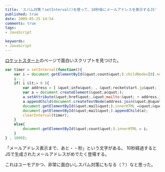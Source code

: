 ```yaml
---
title: 'スパム対策？setInterval()を使って、10秒後にメールアドレスを表示するJS'
published: true
date: 2009-05-25 14:54
comments: true
tags:
- JavaScript

keywords:
- JavaScript
---
```

[ロケットスタート](http://rocketstart.jp "ロケットスタート")のページで面白いスクリプトを見つけた。

```js
var timer = setInterval(function(){
	var i = document.getElementById(&quot;count&quot;).childNodes[0].nodeValue  * 1;
	i-- ;
	if( i &lt;= 0 ){
		var address = [ &quot;info&quot; , &quot;rocketstart.jp&quot; ];
		var a = document.createElement(&quot;a&quot;);
		a.setAttribute(&quot;href&quot;,&quot;mailto:&quot; + address.join(&quot;@&quot;) );
		a.appendChild(document.createTextNode(address.join(&quot;@&quot;) ));
		document.getElementById(&quot;mail&quot;).innerHTML =&quot;&quot;;
		document.getElementById(&quot;mail&quot;).appendChild(a);
		clearInterval(timer);
	}
	else{
		document.getElementById(&quot;count&quot;).innerHTML = i;
	}
} , 1000);
```

「メールアドレス表示まで、あと・・秒」という文字がある。
10秒経過するとJSで生成されたメールアドレスがめでたく登場する。

これはユーモアかつ、非常に面白いしスパム対策にもなる（？）なと思った。